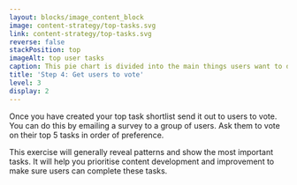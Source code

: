 ```yaml
---
layout: blocks/image_content_block
image: content-strategy/top-tasks.svg
link: content-strategy/top-tasks.svg
reverse: false
stackPosition: top
imageAlt: top user tasks
caption: This pie chart is divided into the main things users want to do on your agency’s website. The segments include the top 5 user tasks, next 10 user tasks, lower priority, and tiny votes. The focus here is on the top 5 things users need to do on our website.
title: 'Step 4: Get users to vote'
level: 3
display: 2
---
```

Once you have created your top task shortlist send it out to users to vote. You can do this by emailing a survey to a group of users. Ask them to vote on their top 5 tasks in order of preference.

This exercise will generally reveal patterns and show the most important tasks. It will help you prioritise content development and improvement to make sure users can complete these tasks.



